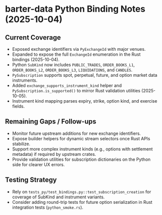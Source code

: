# barter-data Python Binding Notes (2025-10-04)

## Current Coverage
- Exposed exchange identifiers via `PyExchangeId` with major venues.
- Expanded to expose the full `ExchangeId` enumeration in the Rust bindings (2025-10-04).
- Python `SubKind` now includes `PUBLIC_TRADES`, `ORDER_BOOKS_L1`, `ORDER_BOOKS_L2`, `ORDER_BOOKS_L3`, `LIQUIDATIONS`, and `CANDLES`.
- `PySubscription` supports spot, perpetual, future, and option market data instruments.
- Added `exchange_supports_instrument_kind` helper and `PySubscription.is_supported()` to mirror
  Rust validation utilities (2025-10-05).
- Instrument kind mapping parses expiry, strike, option kind, and exercise fields.

## Remaining Gaps / Follow-ups
- Monitor future upstream additions for new exchange identifiers.
- Expose builder helpers for dynamic stream selectors once Rust APIs stabilize.
- Support more complex instrument kinds (e.g., options with settlement metadata) if required by upstream crates.
- Provide validation utilities for subscription dictionaries on the Python side for clearer UX errors.

## Testing Strategy
- Rely on `tests_py/test_bindings.py::test_subscription_creation` for coverage of SubKind and instrument variants.
- Consider adding round-trip tests for future option serialization in Rust integration tests (`python_smoke.rs`).
